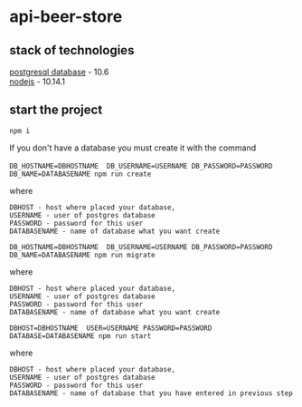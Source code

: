 # api-beer-store

## stack of technologies
 [postgresql database](https://www.postgresql.org) - 10.6\
 [nodejs](https://nodejs.org/en/) - 10.14.1
 

## start the project

`npm i`


If you don't have a database you must create it with the command\
\
`DB_HOSTNAME=DBHOSTNAME  DB_USERNAME=USERNAME DB_PASSWORD=PASSWORD DB_NAME=DATABASENAME npm run create`

where 

    DBHOST - host where placed your database,
    USERNAME - user of postgres database
    PASSWORD - password for this user
    DATABASENAME - name of database what you want create
 
`DB_HOSTNAME=DBHOSTNAME  DB_USERNAME=USERNAME DB_PASSWORD=PASSWORD DB_NAME=DATABASENAME npm run migrate` 

where 

    DBHOST - host where placed your database,
    USERNAME - user of postgres database
    PASSWORD - password for this user
    DATABASENAME - name of database what you want create



`DBHOST=DBHOSTNAME  USER=USERNAME PASSWORD=PASSWORD DATABASE=DATABASENAME npm run start`
    
where 

    DBHOST - host where placed your database,
    USERNAME - user of postgres database
    PASSWORD - password for this user
    DATABASENAME - name of database that you have entered in previous step


